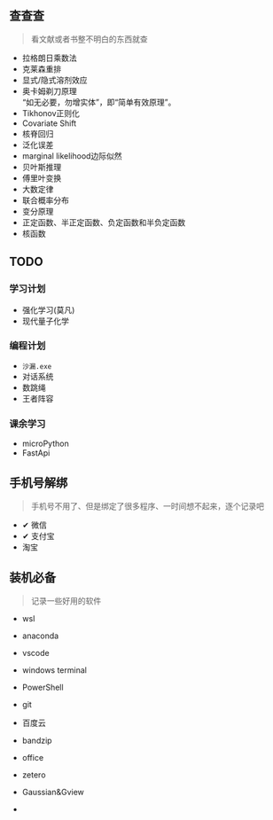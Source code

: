 


## 查查查
> 看文献或者书整不明白的东西就查

- 拉格朗日乘数法
- 克莱森重排
- 显式/隐式溶剂效应
- 奥卡姆剃刀原理  
    “如无必要，勿增实体”，即“简单有效原理”。
- Tikhonov正则化
- Covariate Shift
- 核脊回归
- 泛化误差
- marginal likelihood边际似然
- 贝叶斯推理
- 傅里叶变换
- 大数定律
- 联合概率分布
- 变分原理
- 正定函数、半正定函数、负定函数和半负定函数
- 核函数


## TODO
### 学习计划
- 强化学习(莫凡)
- 现代量子化学

### 编程计划
- `沙漏.exe`
- 对话系统
- 数跳绳
- 王者阵容

### 课余学习
- microPython
- FastApi

## 手机号解绑
> 手机号不用了、但是绑定了很多程序、一时间想不起来，逐个记录吧
- ✔ 微信
- ✔ 支付宝
- 淘宝

## 装机必备
> 记录一些好用的软件
- wsl
- anaconda
- vscode
- windows terminal
- PowerShell
- git

- 百度云
- bandzip
- office
- zetero

- Gaussian&Gview
- 
